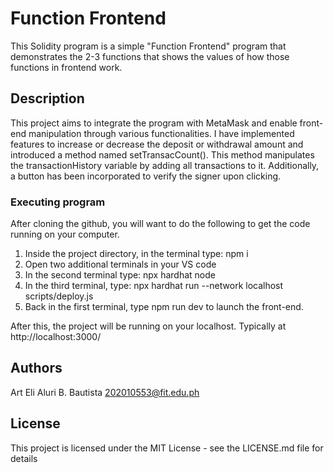 # Function Frontend

This Solidity program is a simple "Function Frontend" program that demonstrates the 2-3 functions that shows the values of how those functions in frontend work.

## Description

This project aims to integrate the program with MetaMask and enable front-end manipulation through various functionalities. I have implemented features to increase or decrease the deposit or withdrawal amount and introduced a method named setTransacCount(). This method manipulates the transactionHistory variable by adding all transactions to it. Additionally, a button has been incorporated to verify the signer upon clicking.


### Executing program

After cloning the github, you will want to do the following to get the code running on your computer.

  1. Inside the project directory, in the terminal type: npm i
  2. Open two additional terminals in your VS code
  3. In the second terminal type: npx hardhat node
  4. In the third terminal, type: npx hardhat run --network localhost scripts/deploy.js
  5. Back in the first terminal, type npm run dev to launch the front-end.

After this, the project will be running on your localhost. Typically at http://localhost:3000/



## Authors

Art Eli Aluri B. Bautista
202010553@fit.edu.ph

## License

This project is licensed under the MIT License - see the LICENSE.md file for details
